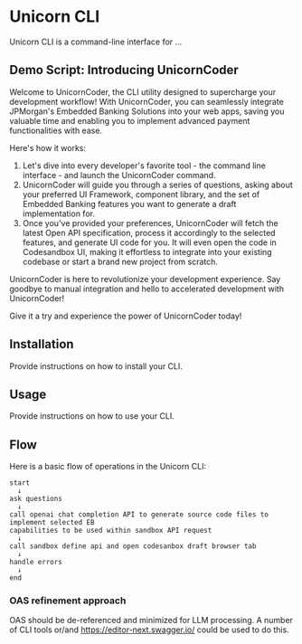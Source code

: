 # Unicorn CLI

Unicorn CLI is a command-line interface for ...

## Demo Script: Introducing UnicornCoder

Welcome to UnicornCoder, the CLI utility designed to supercharge your development workflow! With UnicornCoder, you can seamlessly integrate JPMorgan's Embedded Banking Solutions into your web apps, saving you valuable time and enabling you to implement advanced payment functionalities with ease.

Here's how it works:

1. Let's dive into every developer's favorite tool - the command line interface - and launch the UnicornCoder command.
2. UnicornCoder will guide you through a series of questions, asking about your preferred UI Framework, component library, and the set of Embedded Banking features you want to generate a draft implementation for.
3. Once you've provided your preferences, UnicornCoder will fetch the latest Open API specification, process it accordingly to the selected features, and generate UI code for you. It will even open the code in Codesandbox UI, making it effortless to integrate into your existing codebase or start a brand new project from scratch.

UnicornCoder is here to revolutionize your development experience. Say goodbye to manual integration and hello to accelerated development with UnicornCoder!

Give it a try and experience the power of UnicornCoder today!

## Installation

Provide instructions on how to install your CLI.

## Usage

Provide instructions on how to use your CLI.

## Flow

Here is a basic flow of operations in the Unicorn CLI:

```plaintext
start
  ↓
ask questions
  ↓
call openai chat completion API to generate source code files to implement selected EB 
capabilities to be used within sandbox API request 
  ↓
call sandbox define api and open codesanbox draft browser tab
  ↓
handle errors
  ↓
end
```

### OAS refinement approach

OAS should be de-referenced and minimized for LLM processing.
A number of CLI tools or/and https://editor-next.swagger.io/ could be used to do this.
